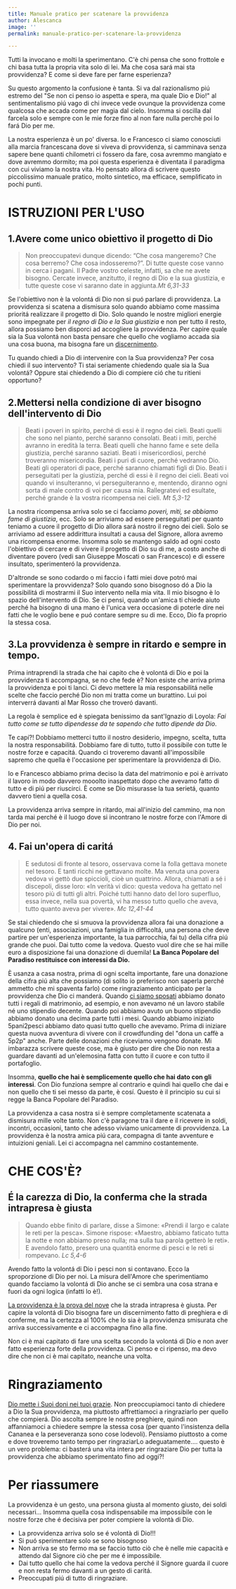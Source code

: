 ```yaml
---
title: Manuale pratico per scatenare la provvidenza
author: Alescanca
image: ''
permalink: manuale-pratico-per-scatenare-la-provvidenza

---
```

Tutti la invocano e molti la sperimentano. C'è chi pensa che sono frottole e chi basa tutta la propria vita solo di lei. Ma che cosa sará mai sta provvidenza? E come si deve fare per farne esperienza?

Su questo argomento la confusione è tanta. Si va dal razionalismo piú estremo del "Se non ci penso io aspetta e spera, ma quale Dio e Dio!" al sentimentalismo piú vago di chi invece vede ovunque la provvidenza come qualcosa che accada come per magia dal cielo. Insomma si oscilla dal farcela solo e sempre con le mie forze fino al non fare nulla perchè poi lo fará Dio per me.

La nostra esperienza è un po' diversa. Io e Francesco ci siamo conosciuti alla marcia francescana dove si viveva di provvidenza, si camminava senza sapere bene quanti chilometri ci fossero da fare, cosa avremmo mangiato e dove avremmo dormito; ma poi questa esperienza è diventata il paradigma con cui viviamo la nostra vita. Ho pensato allora di scrivere questo piccolissimo manuale pratico, molto sintetico, ma efficace, semplificato in pochi punti.

# ISTRUZIONI PER L'USO

## 1.Avere come unico obiettivo il progetto di Dio

> Non preoccupatevi dunque dicendo: “Che cosa mangeremo? Che cosa berremo? Che cosa indosseremo?”. Di tutte queste cose vanno in cerca i pagani. Il Padre vostro celeste, infatti, sa che ne avete bisogno. Cercate invece, anzitutto, il regno di Dio e la sua giustizia, e tutte queste cose vi saranno date in aggiunta.<cite>Mt 6,31-33 </cite>

Se l'obiettivo non è la volontá di Dio non si puó parlare di provvidenza. La provvidenza si scatena a dismisura solo quando abbiamo come massima prioritá realizzare il progetto di Dio. Solo quando le nostre migliori energie sono impegnate per _il regno di Dio e la Sua giustizia_ e non per tutto il resto, allora possiamo ben disporci ad accogliere la provvidenza. Per capire quale sia la Sua volontá non basta pensare che quello che vogliamo accada sia una cosa buona, ma bisogna fare un [discernimento](https://5p2p.it/2013/12/04/cosa-vuoi-che-io-faccia.html).

Tu quando chiedi a Dio di intervenire con la Sua provvidenza? Per cosa chiedi il suo intervento? Ti stai seriamente chiedendo quale sia la Sua volontá? Oppure stai chiedendo a Dio di compiere ció che tu ritieni opportuno?

## 2.Mettersi nella condizione di aver bisogno dell'intervento di Dio

> Beati i poveri in spirito, perché di essi è il regno dei cieli.
> Beati quelli che sono nel pianto, perché saranno consolati.
> Beati i miti, perché avranno in eredità la terra.
> Beati quelli che hanno fame e sete della giustizia, perché saranno saziati.
> Beati i misericordiosi, perché troveranno misericordia.
> Beati i puri di cuore, perché vedranno Dio.
> Beati gli operatori di pace, perché saranno chiamati figli di Dio.
> Beati i perseguitati per la giustizia, perché di essi è il regno dei cieli.
> Beati voi quando vi insulteranno, vi perseguiteranno e, mentendo,
> diranno ogni sorta di male contro di voi per causa mia.
> Rallegratevi ed esultate, perché grande è la vostra ricompensa nei cieli. <cite>Mt 5,3-12
> </cite>

La nostra ricompensa arriva solo se ci facciamo _poveri, miti, se abbiamo fame di giustizia_, ecc. Solo se arriviamo ad essere perseguitati per quanto teniamo a cuore il progetto di Dio allora sará nostro il regno dei cieli. Solo se arriviamo ad essere addirittura insultati a causa del Signore, allora avremo una ricompensa enorme. Insomma solo se mantengo saldo ad ogni costo l'obiettivo di cercare e di vivere il progetto di Dio su di me, a costo anche di diventare povero (vedi san Giuseppe Moscati o san Francesco) e di essere insultato, sperimenteró la provvidenza.

D'altronde se sono codardo o mi faccio i fatti miei dove potró mai sperimentare la provvidenza? Solo quando sono bisognoso dó a Dio la possibilitá di mostrarmi il Suo intervento nella mia vita. Il mio bisogno è lo spazio dell'intervento di Dio. Se ci pensi, quando un'amica ti chiede aiuto perché ha bisogno di una mano è l'unica vera occasione di poterle dire nei fatti che le voglio bene e puó contare sempre su di me. Ecco, Dio fa proprio la stessa cosa.

## 3.La provvidenza è sempre in ritardo e sempre in tempo.

Prima intraprendi la strada che hai capito che è volontá di Dio e poi la provvidenza ti accompagna, se no che fede è? Non esiste che arriva prima la provvidenza e poi ti lanci. Ci devo mettere la mia responsabilitá nelle scelte che faccio perché Dio non mi tratta come un burattino. Lui poi interverrá davanti al Mar Rosso che troveró davanti.

La regola è semplice ed è spiegata benissimo da sant'Ignazio di Loyola:
_Fai tutto come se tutto dipendesse da te sapendo che tutto dipende da Dio_.

Te capí?! Dobbiamo metterci tutto il nostro desiderio, impegno, scelta, tutta la nostra responsabilitá. Dobbiamo fare di tutto, tutto il possibile con tutte le nostre forze e capacitá. Quando ci troveremo davanti all'impossibile sapremo che quella è l'occasione per sperimentare la provvidenza di Dio.

Io e Francesco abbiamo prima deciso la data del matrimonio e poi è arrivato il lavoro in modo davvero mooolto inaspettato dopo che avevamo fatto di tutto e di piú per riuscirci. È come se Dio misurasse la tua serietá, quanto davvero tieni a quella cosa.

La provvidenza arriva sempre in ritardo, mai all'inizio del cammino, ma non tarda mai perché è il luogo dove si incontrano le nostre forze con l'Amore di Dio per noi.

## 4. Fai un'opera di caritá

> E sedutosi di fronte al tesoro, osservava come la folla gettava monete nel tesoro. E tanti ricchi ne gettavano molte. Ma venuta una povera vedova vi gettò due spiccioli, cioè un quattrino. Allora, chiamati a sé i discepoli, disse loro: «In verità vi dico: questa vedova ha gettato nel tesoro più di tutti gli altri. Poiché tutti hanno dato del loro superfluo, essa invece, nella sua povertà, vi ha messo tutto quello che aveva, tutto quanto aveva per vivere». <cite>Mc 12,41-44</cite>

Se stai chiedendo che si smuova la provvidenza allora fai una donazione a qualcuno (enti, associazioni, una famiglia in difficoltá, una persona che deve partire per un'esperienza importante, la tua parrocchia, fai tu) della cifra piú grande che puoi. Dai tutto come la vedova. Questo vuol dire che se hai mille euro a disposizione fai una donazione di duemila! **La Banca Popolare del Paradiso restituisce con interessi da Dio.**

È usanza a casa nostra, prima di ogni scelta importante, fare una donazione della cifra piú alta che possiamo (di solito io preferisco non saperla perché ammetto che mi spaventa farlo) come ringraziamento anticipato per la provvidenza che Dio ci manderá. Quando [ci siamo sposati](https://5p2p.it/2015/07/03/il-matrimonio-francescano.html) abbiamo donato tutti i regali di matrimonio, ad esempio, e non avevamo né un lavoro stabile né uno stipendio decente. Quando poi abbiamo avuto un buono stipendio abbiamo donato una decima parte tutti i mesi. Quando abbiamo iniziato 5pani2pesci abbiamo dato quasi tutto quello che avevamo. Prima di iniziare questa nuova avventura di vivere con il crowdfunding del "dona un caffè a 5p2p" anche. Parte delle donazioni che riceviamo vengono donate. Mi imbarazza scrivere queste cose, ma è giusto per dire che Dio non resta a guardare davanti ad un'elemosina fatta con tutto il cuore e con tutto il portafoglio.

Insomma, **quello che hai è semplicemente quello che hai dato con gli interessi**. Con Dio funziona sempre al contrario e quindi hai quello che dai e non quello che ti sei messo da parte, è cosí. Questo è il principio su cui si regge la Banca Popolare del Paradiso.

La provvidenza a casa nostra si è sempre completamente scatenata a dismisura mille volte tanto. Non c'è paragone tra il dare e il ricevere in soldi, incontri, occasioni, tanto che adesso viviamo unicamente di provvidenza. La provvidenza è la nostra amica piú cara, compagna di tante avventure e intuizioni geniali. Lei ci accompagna nel cammino costantemente.

# CHE COS'È?

## É la carezza di Dio, la conferma che la strada intrapresa è giusta

> Quando ebbe finito di parlare, disse a Simone: «Prendi il largo e calate le reti per la pesca». Simone rispose: «Maestro, abbiamo faticato tutta la notte e non abbiamo preso nulla; ma sulla tua parola getterò le reti». E avendolo fatto, presero una quantità enorme di pesci e le reti si rompevano. <cite>Lc 5,4-6</cite>

Avendo fatto la volontá di Dio i pesci non si contavano. Ecco la sproporzione di Dio per noi. La misura dell'Amore che sperimentiamo quando facciamo la volontá di Dio anche se ci sembra una cosa strana e fuori da ogni logica (infatti lo è!).

[La provvidenza è la prova del nove](https://5p2p.it/che-cosa-e-la-provvidenza) che la strada intrapresa è giusta. Per capire la volontá di Dio bisogna fare un discernimento fatto di preghiera e di conferme, ma la certezza al 100% che lo sia è la provvidenza smisurata che arriva successivamente e ci accompagna fino alla fine.

Non ci è mai capitato di fare una scelta secondo la volontá di Dio e non aver fatto esperienza forte della provvidenza. Ci penso e ci ripenso, ma devo dire che non ci è mai capitato, neanche una volta.

# Ringraziamento

[Dio mette i Suoi doni nei tuoi grazie](https://5p2p.it/la-preghiera-del-grazie). Non preoccupiamoci tanto di chiedere a Dio la Sua provvidenza, ma piuttosto affrettiamoci a ringraziarlo per quello che compierá. Dio ascolta sempre le nostre preghiere, quindi non affanniamoci a chiedere sempre la stessa cosa (per quanto l'insistenza della Cananea e la perseveranza sono cose lodevoli). Pensiamo piuttosto a come e dove troveremo tanto tempo per ringraziarLo adeguatamente.... questo è un vero problema: ci basterá una vita intera per ringraziare Dio per tutta la provvidenza che abbiamo sperimentato fino ad oggi?!

# Per riassumere

La provvidenza è un gesto, una persona giusta al momento giusto, dei soldi necessari... Insomma quella cosa indispensabile ma impossibile con le nostre forze che é decisiva per poter compiere la volontà di Dio.

* La provvidenza arriva solo se é volontà di Dio!!!
* Si puó sperimentare solo se sono bisognoso
* Non arriva se sto fermo ma se faccio tutto ciò che è nelle mie capacità e attendo dal Signore ciò che per me é impossibile.
* Dai tutto quello che hai come la vedova perché il Signore guarda il cuore e non resta fermo davanti a un gesto di caritá.
* Preoccupati piú di tutto di ringraziare.